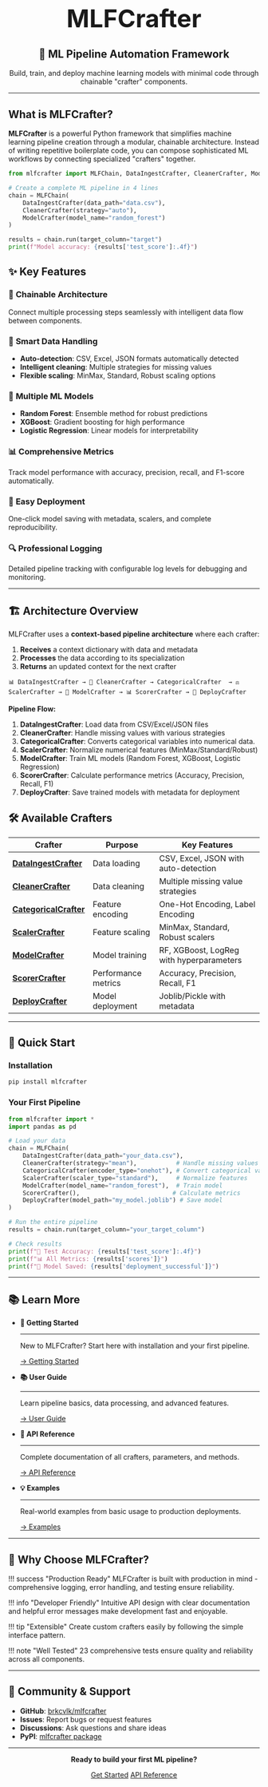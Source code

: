 <div align="center">
    <h1 style="font-size: 3.5em; margin: 0.5em 0;">
        MLFCrafter
    </h1>
    <h2>🚀 ML Pipeline Automation Framework</h2>
    <p>Build, train, and deploy machine learning models with minimal code through chainable "crafter" components.</p>
</div>

---

## What is MLFCrafter?

**MLFCrafter** is a powerful Python framework that simplifies machine learning pipeline creation through a modular, chainable architecture. Instead of writing repetitive boilerplate code, you can compose sophisticated ML workflows by connecting specialized "crafters" together.

```python
from mlfcrafter import MLFChain, DataIngestCrafter, CleanerCrafter, ModelCrafter

# Create a complete ML pipeline in 4 lines
chain = MLFChain(
    DataIngestCrafter(data_path="data.csv"),
    CleanerCrafter(strategy="auto"),
    ModelCrafter(model_name="random_forest")
)

results = chain.run(target_column="target")
print(f"Model accuracy: {results['test_score']:.4f}")
```

## ✨ Key Features

### 🔗 **Chainable Architecture**
Connect multiple processing steps seamlessly with intelligent data flow between components.

### 🧠 **Smart Data Handling**
- **Auto-detection**: CSV, Excel, JSON formats automatically detected
- **Intelligent cleaning**: Multiple strategies for missing values
- **Flexible scaling**: MinMax, Standard, Robust scaling options

### 🤖 **Multiple ML Models**
- **Random Forest**: Ensemble method for robust predictions
- **XGBoost**: Gradient boosting for high performance
- **Logistic Regression**: Linear models for interpretability

### 📊 **Comprehensive Metrics**
Track model performance with accuracy, precision, recall, and F1-score automatically.

### 🚀 **Easy Deployment**
One-click model saving with metadata, scalers, and complete reproducibility.

### 🔍 **Professional Logging**
Detailed pipeline tracking with configurable log levels for debugging and monitoring.

---

## 🏗️ Architecture Overview

MLFCrafter uses a **context-based pipeline architecture** where each crafter:

1. **Receives** a context dictionary with data and metadata
2. **Processes** the data according to its specialization  
3. **Returns** an updated context for the next crafter

```
📊 DataIngestCrafter → 🧹 CleanerCrafter → CategoricalCrafter  → ⚖️ ScalerCrafter → 🤖 ModelCrafter → 📊 ScorerCrafter → 🚀 DeployCrafter
```

**Pipeline Flow:**
1. **DataIngestCrafter**: Load data from CSV/Excel/JSON files
2. **CleanerCrafter**: Handle missing values with various strategies  
3. **CategoricalCrafter**: Converts categorical variables into numerical data.
4. **ScalerCrafter**: Normalize numerical features (MinMax/Standard/Robust)
5. **ModelCrafter**: Train ML models (Random Forest, XGBoost, Logistic Regression)
6. **ScorerCrafter**: Calculate performance metrics (Accuracy, Precision, Recall, F1)
7. **DeployCrafter**: Save trained models with metadata for deployment

## 🛠️ Available Crafters

| Crafter | Purpose | Key Features |
|---------|---------|--------------|
| **[DataIngestCrafter](api/crafters/data-ingest-crafter.md)** | Data loading | CSV, Excel, JSON with auto-detection |
| **[CleanerCrafter](api/crafters/cleaner-crafter.md)** | Data cleaning | Multiple missing value strategies |
| **[CategoricalCrafter](api/crafters/categorical-crafter.md)** | Feature encoding | One-Hot Encoding, Label Encoding |
| **[ScalerCrafter](api/crafters/scaler-crafter.md)** | Feature scaling | MinMax, Standard, Robust scalers |
| **[ModelCrafter](api/crafters/model-crafter.md)** | Model training | RF, XGBoost, LogReg with hyperparameters |
| **[ScorerCrafter](api/crafters/scorer-crafter.md)** | Performance metrics | Accuracy, Precision, Recall, F1 |
| **[DeployCrafter](api/crafters/deploy-crafter.md)** | Model deployment | Joblib/Pickle with metadata |

---

## 🚀 Quick Start

### Installation

```bash
pip install mlfcrafter
```

### Your First Pipeline

```python
from mlfcrafter import *
import pandas as pd

# Load your data
chain = MLFChain(
    DataIngestCrafter(data_path="your_data.csv"),
    CleanerCrafter(strategy="mean"),           # Handle missing values
    CategoricalCrafter(encoder_type="onehot"), # Convert categorical values to numerical
    ScalerCrafter(scaler_type="standard"),     # Normalize features  
    ModelCrafter(model_name="random_forest"),  # Train model
    ScorerCrafter(),                          # Calculate metrics
    DeployCrafter(model_path="my_model.joblib") # Save model
)

# Run the entire pipeline
results = chain.run(target_column="your_target_column")

# Check results
print(f"🎯 Test Accuracy: {results['test_score']:.4f}")
print(f"📊 All Metrics: {results['scores']}")
print(f"💾 Model Saved: {results['deployment_successful']}")
```

---

## 📚 Learn More

<div class="grid cards" markdown>

-   **🚀 Getting Started**
    
    ---
    
    New to MLFCrafter? Start here with installation and your first pipeline.
    
    [→ Getting Started](getting-started/installation.md)

-   **📚 User Guide**
    
    ---
    
    Learn pipeline basics, data processing, and advanced features.
    
    [→ User Guide](user-guide/pipeline-basics.md)

-   **🔧 API Reference**
    
    ---
    
    Complete documentation of all crafters, parameters, and methods.
    
    [→ API Reference](api/mlfchain.md)

-   **💡 Examples**
    
    ---
    
    Real-world examples from basic usage to production deployments.
    
    [→ Examples](examples/basic-usage.md)

</div>

---

## 🎯 Why Choose MLFCrafter?

!!! success "Production Ready"
    MLFCrafter is built with production in mind - comprehensive logging, error handling, and testing ensure reliability.

!!! info "Developer Friendly" 
    Intuitive API design with clear documentation and helpful error messages make development fast and enjoyable.

!!! tip "Extensible"
    Create custom crafters easily by following the simple interface pattern.

!!! note "Well Tested"
    23 comprehensive tests ensure quality and reliability across all components.

---

## 🤝 Community & Support

- **GitHub**: [brkcvlk/mlfcrafter](https://github.com/brkcvlk/mlfcrafter)
- **Issues**: Report bugs or request features
- **Discussions**: Ask questions and share ideas  
- **PyPI**: [mlfcrafter package](https://pypi.org/project/mlfcrafter/)

---

<div align="center">
  <p><strong>Ready to build your first ML pipeline?</strong></p>
  <a href="getting-started/installation/" class="md-button md-button--primary">Get Started</a>
  <a href="api/mlfchain/" class="md-button">API Reference</a>
</div>

